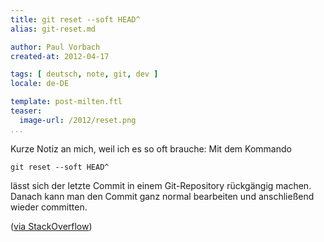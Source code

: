 ```yaml
---
title: git reset --soft HEAD^
alias: git-reset.md

author: Paul Vorbach
created-at: 2012-04-17

tags: [ deutsch, note, git, dev ]
locale: de-DE

template: post-milten.ftl
teaser:
  image-url: /2012/reset.png
...
```


Kurze Notiz an mich, weil ich es so oft brauche: Mit dem Kommando

    git reset --soft HEAD^

lässt sich der letzte Commit in einem Git-Repository rückgängig machen. Danach
kann man den Commit ganz normal bearbeiten und anschließend wieder committen.

([via StackOverflow][via])

[via]: https://stackoverflow.com/questions/927358/git-undo-last-commit

